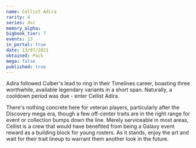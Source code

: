 ```yaml
---
name: Cellist Adira
rarity: 4
series: dsc
memory_alpha:
bigbook_tier: 7
events: 23
in_portal: true
date: 13/07/2021
obtained: Pack
mega: false
published: true
---
```


Adira followed Culber's lead to ring in their Timelines career, boasting three worthwhile, available legendary variants in a short span. Naturally, a cooldown period was due - enter Cellist Adira.

There's nothing concrete here for veteran players, particularly after the Discovery mega era, though a few off-center traits are in the right range for event or collection bumps down the line. Merely serviceable in most areas, Cellist is a crew that would have benefited from being a Galaxy event reward as a building block for young rosters. As it stands, enjoy the art and wait for their trait lineup to warrant them another look in the future.
